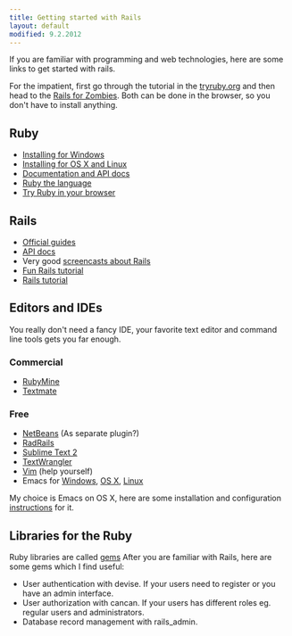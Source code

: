 ```yaml
---
title: Getting started with Rails
layout: default
modified: 9.2.2012
---
```


If you are familiar with programming and web technologies, here are some links to get started with rails.

For the impatient, first go through the tutorial in the [tryruby.org](http://tryruby.org) and then head to the [Rails for Zombies](http://www.codeschool.com/courses/rails-for-zombies). Both can be done in the browser, so you don't have to install anything.

## Ruby

* [Installing for Windows](http://rubyinstaller.org/)
* [Installing for OS X and Linux](https://rvm.io/)
* [Documentation and API docs](http://www.ruby-doc.org/)
* [Ruby the language](http://www.ruby-lang.org)
* [Try Ruby in your browser](http://tryruby.org)

## Rails

* [Official guides](http://guides.rubyonrails.org/)
* [API docs](http://api.rubyonrails.org/)
* Very good [screencasts about Rails](http://railscasts.com/)
* [Fun Rails tutorial](http://www.codeschool.com/courses/rails-for-zombies)
* [Rails tutorial](http://ruby.railstutorial.org/ruby-on-rails-tutorial-book)

## Editors and IDEs

You really don't need a fancy IDE, your favorite text editor and command line tools gets you far enough.

### Commercial

* [RubyMine](http://www.jetbrains.com/ruby/index.html)
* [Textmate](http://macromates.com/)

### Free

* [NetBeans](www.netbeans.org) (As separate plugin?)
* [RadRails](http://www.aptana.com/products/radrails)
* [Sublime Text 2](http://www.sublimetext.com/2)
* [TextWrangler](http://www.barebones.com/products/textwrangler/index.html)
* [Vim](http://www.vim.org/) (help yourself)
* Emacs for [Windows](http://www.gnu.org/software/emacs/windows/Getting-Emacs.html#Getting-Emacs), [OS X](installing-emacs.html), [Linux](http://www.gnu.org/software/emacs/)

My choice is Emacs on OS X, here are some installation and configuration [instructions](installing-emacs.html) for it.


## Libraries for the Ruby

Ruby libraries are called [gems](http://en.wikipedia.org/wiki/RubyGems)
After you are familiar with Rails, here are some gems which I find useful:

* User authentication with devise. If your users need to register or you have an admin interface.
* User authorization with cancan. If your users has different roles eg. regular users and administrators.
* Database record management with rails_admin.

